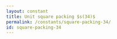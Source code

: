 ```yaml
---
layout: constant
title: Unit square packing $s(34)$
permalink: /constants/square-packing-34/
id: square-packing-34
---
```

